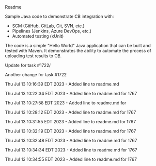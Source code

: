 Readme

Sample Java code to demonstrate CB integration with:
- SCM (GitHub, GitLab, Git, SVN, etc.)
- Pipelines (Jenkins, Azure DevOps, etc.)
- Automated testing (xUnit)

The code is a simple "Hello World" Java application that can be built and 
tested with Maven. It demonstrates the ability to automate the process of
uploading test results to CB.

Update for task #1722/ 

Another change for task #1722

Thu Jul 13 10:16:39 EDT 2023 - Added line to readme.md

Thu Jul 13 10:22:34 EDT 2023 - Added line to readme.md for 1767

Thu Jul 13 10:27:58 EDT 2023 - Added line to readme.md for 

Thu Jul 13 10:28:12 EDT 2023 - Added line to readme.md for 1767

Thu Jul 13 10:31:55 EDT 2023 - Added line to readme.md for 1767

Thu Jul 13 10:32:19 EDT 2023 - Added line to readme.md for 1767

Thu Jul 13 10:32:48 EDT 2023 - Added line to readme.md for 1767

Thu Jul 13 10:34:34 EDT 2023 - Added line to readme.md for 1767

Thu Jul 13 10:34:55 EDT 2023 - Added line to readme.md for 1767

